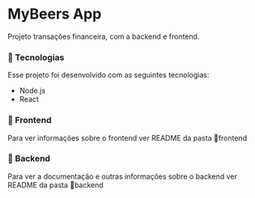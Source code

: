 # MyBeers App

Projeto transações financeira, com a backend e frontend.

### 🚀 Tecnologias
Esse projeto foi desenvolvido com as seguintes tecnologias:
 - Node.js
 - React

### 🎨 Frontend
Para ver informações sobre o frontend ver README da pasta 📁frontend

### 🚧 Backend
Para ver a documentação e outras informações sobre o backend ver README da pasta 📁backend
